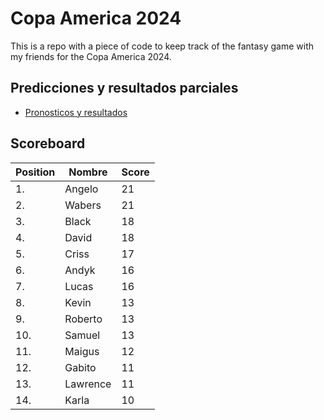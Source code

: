 # Copa America 2024

This is a repo with a piece of code to keep track of the fantasy game with my friends for the Copa America 2024.

## Predicciones y resultados parciales
- [Pronosticos y resultados](https://github.com/dasoto/polla/blob/main/master_plan.csv)
## Scoreboard

| Position | Nombre | Score |
| -------- | ------ | ----- |
|1. | Angelo | 21 |
|2. | Wabers | 21 |
|3. | Black | 18 |
|4. | David | 18 |
|5. | Criss | 17 |
|6. | Andyk | 16 |
|7. | Lucas | 16 |
|8. | Kevin | 13 |
|9. | Roberto | 13 |
|10. | Samuel | 13 |
|11. | Maigus | 12 |
|12. | Gabito | 11 |
|13. | Lawrence | 11 |
|14. | Karla | 10 |
